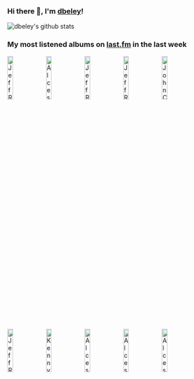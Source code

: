 ### Hi there 👋, I'm [dbeley](https://dbeley.ovh/en)!

![dbeley's github stats](https://github-readme-stats.vercel.app/api?username=dbeley)

### My most listened albums on [last.fm](https://www.last.fm/user/d_beley) in the last week

[<img src='https://lastfm.freetls.fastly.net/i/u/300x300/ebd9cfee287f66a90bd365af6b7e2cf7.jpg' width='16%' height='16%' alt='Jeff Rosenstock - WORRY.'>](https://www.last.fm/music/jeff%2brosenstock/worry.)&nbsp;
[<img src='https://lastfm.freetls.fastly.net/i/u/300x300/460454629c39c9890fe8af5870260675.png' width='16%' height='16%' alt='Alcest - Kodama'>](https://www.last.fm/music/alcest/kodama)&nbsp;
[<img src='https://lastfm.freetls.fastly.net/i/u/300x300/7539e6684f56204908abd43f673ab13b.jpg' width='16%' height='16%' alt='Jeff Rosenstock - NO DREAM'>](https://www.last.fm/music/jeff%2brosenstock/no%2bdream)&nbsp;
[<img src='https://lastfm.freetls.fastly.net/i/u/300x300/248f0f82efa0147e59c9fd6f32916075.jpg' width='16%' height='16%' alt='Jeff Rosenstock - We Cool?'>](https://www.last.fm/music/jeff%2brosenstock/we%2bcool%253f)&nbsp;
[<img src='https://lastfm.freetls.fastly.net/i/u/300x300/7ab2669536e18a34bdbefd7c40dd530a.jpg' width='16%' height='16%' alt='John Coltrane Quartet - Ballads'>](https://www.last.fm/music/john%2bcoltrane%2bquartet/ballads)&nbsp;
<br>
[<img src='https://lastfm.freetls.fastly.net/i/u/300x300/078561bb13cc233d0eaa80d5e2734d51.jpg' width='16%' height='16%' alt='Jeff Rosenstock - POST-'>](https://www.last.fm/music/jeff%2brosenstock/post-)&nbsp;
[<img src='https://lastfm.freetls.fastly.net/i/u/300x300/1f8ec38b604741e9b4579a227ebf0284.jpg' width='16%' height='16%' alt='Kenny Dorham - Afro-Cuban'>](https://www.last.fm/music/kenny%2bdorham/afro-cuban)&nbsp;
[<img src='https://lastfm.freetls.fastly.net/i/u/300x300/b9f2fc6b29c04f00b6933bfc9d7cc512.png' width='16%' height='16%' alt='Alcest - Les Voyages De Lâme'>](https://www.last.fm/music/alcest/les%2bvoyages%2bde%2bl%2527%25c3%25a2me)&nbsp;
[<img src='https://lastfm.freetls.fastly.net/i/u/300x300/edbfc671e7054f0dcf0188197b83861e.png' width='16%' height='16%' alt='Alcest - Shelter'>](https://www.last.fm/music/alcest/shelter)&nbsp;
[<img src='https://lastfm.freetls.fastly.net/i/u/300x300/8e23a97b0ab6ca22e1d589c17499e226.jpg' width='16%' height='16%' alt='Alcest - Spiritual Instinct'>](https://www.last.fm/music/alcest/spiritual%2binstinct)&nbsp;
<br>
